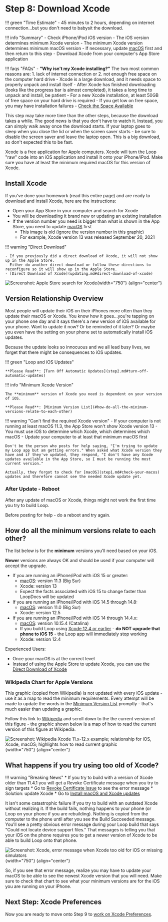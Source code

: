 # Step 8: Download Xcode

!!! green "Time Estimate"
    - 45 minutes to 2 hours, depending on internet connection...but you don't need to babysit the download.

!!! info "Summary"
    - Check iPhone/iPod iOS version
        - The iOS version determines minimum Xcode version
        - The minimum Xcode version determines minimum macOS version
        - If necessary, update [macOS](step1.md#check-your-macos) first and then return to this step
    - Download Xcode from your computer's App Store application

!!! faqs "FAQs"
    - **"Why isn't my Xcode installing?"** The two most common reasons are:
        1. lack of internet connection or
        2. not enough free space on the computer hard drive
    - Xcode is a large download, and it needs space to properly unpack and install itself
    - After Xcode has finished downloading (looks like the progress bar is almost completed), it takes a long time to unpack and install, be patient
    - For a new Xcode installation, at least 50GB of free space on your hard drive is required
        - If you get low on free space, you may have installation failures
        - [Check the Space Available](step1.md#check-the-space-available)

This step may take more time than the other steps, because the download takes a while. The good news is that you don't have to watch it. Instead, you can simply walk away once the download starts. If your laptop goes to sleep when you close the lid or when the screen saver starts - be sure to disable the screen saver and leave the laptop open. This is a big download, so don't expected this to be fast.

Xcode is a free application for Apple computers. Xcode will turn the Loop "raw" code into an iOS application and install it onto your iPhone/iPod. Make sure you have at least the minimum required macOS for this version of Xcode.

## Install Xcode

If you've done your homework (read this entire page) and are ready to download and install Xcode, here are the instructions:

- Open your App Store in your computer and search for Xcode
- You will be downloading it brand new or updating an existing installation
- If the version number you need is bigger than what is shown in the App Store, you need to update [macOS](step1.md#check-your-macos) first
    - This image is old (ignore the version number in this graphic)
    - For example, Xcode version 13 was released September 20, 2021

!!! warning "Direct Download"

    - If you previously did a direct download of Xcode, it will not show up in the Apple Store.
    - Either do another direct download or follow these directions to reconfigure so it will show up in the Apple Store.
    - [Direct Download of Xcode](updating.md#direct-download-of-xcode)

![Screenshot: Apple Store search for Xcode](img/xcode.png){width="750"}
{align="center"}

## Version Relationship Overview

Most people will update their iOS on their iPhones more often than they update their macOS or Xcode.  You know how it goes...you're tapping on your phone one day and it says there's a new version of iOS available for your phone. Want to update it now? Or be reminded of it later? Or maybe you even have the setting on your phone set to automatically install iOS updates.

Because the update looks so innocuous and we all lead busy lives, we forget that there might be consequences to iOS updates.

!!! green "Loop and iOS Updates"

    **Please Read**: [Turn Off Automatic Updates](step2.md#turn-off-automatic-updates)


!!! info "Minimum Xcode Version"

    The **minimum** version of Xcode you need is dependent on your version of iOS.

    **Please Read**: [Minimum Version List](#how-do-all-the-minimum-versions-relate-to-each-other)


!!! warning "Can't find the required Xcode version"
    - If your computer is not running at least macOS 11.3, the App Store won't show Xcode version 13
    - You must use iOS to determine which Xcode, which determines which macOS
    - Update your computer to at least that minimum macOS first

    Don't be the person who posts for help saying, "I'm trying to update my Loop app but am getting errors." When asked what Xcode version they have and if they've updated, they respond, "I don't have any Xcode updates available in the App Store, so I must be running the most current version."

    Actually, they forgot to check for [macOS](step1.md#check-your-macos) updates and therefore cannot see the needed Xcode update yet.

### After Update - Reboot

After any update of macOS or Xcode, things might not work the first time you try to build Loop.

Before posting for help - do a reboot and try again.

## How do all the minimum versions relate to each other?

The list below is for the **minimum** versions you'll need based on your iOS.

**Newer** versions are always OK and should be used if your computer will accept the upgrade.

* If you are running an iPhone/iPod with iOS 15 or greater:
    * [macOS](step1.md#check-your-macos): version 11.3 (Big Sur)
    * Xcode: version 13
    * Expect the facts associated with iOS 15 to change faster than LoopDocs will be updated
* If you are running an iPhone/iPod with iOS 14.5 through 14.8:
    * [macOS](step1.md#check-your-macos): version 11.0 (Big Sur)
    * Xcode: version 12.5
* If you are running an iPhone/iPod with iOS 14 through 14.4.x:
    * [macOS](step1.md#check-your-macos): version 10.15.4 (Catalina)
    * If you build Loop using [Xcode 12.4 or earlier](../faqs/update-faqs.md#how-can-i-confirm-xcode-version-i-used)  - **do NOT upgrade that phone to iOS 15** - the Loop app will immediately stop working
    * Xcode: version 12.4

Experienced Users:

* Once your macOS is at the correct level
* Instead of using the Apple Store to update Xcode, you can use the [Direct Download of Xcode](updating.md#direct-download-of-xcode)

### Wikipedia Chart for Apple Versions

This graphic (copied from Wikipedia) is not updated with every iOS update - use it as a map to read the minimum requirements.  Every attempt will be made to update the words in the [Minimum Version List](#how-do-all-the-minimum-versions-relate-to-each-other) promptly - that's much easier than updating a graphic.

Follow this link to [Wikipedia](https://en.wikipedia.org/wiki/Xcode) and scroll down to the the current version of this figure - the graphic shown below is a map of how to read the current version of this figure at Wikipedia.


![Screenshot: Wikipedia Xcode 11.x-12.x example; relationship for iOS, Xcode, macOS; highlights how to read current graphic](img/minimum-related.png){width="750"}
{align="center"}

## What happens if you try using too old of Xcode?

!!! warning "Breaking News"
    * If you try to build with a version of Xcode older than 11.4.1 you will get a Revoke Certificate message when you try to sign targets
    * Go to [Revoke Certificate Issue](updating.md#revoke-certificate-issue) to see the error message
    * Solution: update Xcode
          * Go to [Install macOS and Xcode updates](updating.md#step-1-install-macos-and-xcode-updates)

It isn't some catastrophic failure if you try to build with an outdated Xcode without realizing it. If the build fails, nothing happens to your phone (or Loop on your phone if you are rebuilding).  Nothing is copied from the computer to the phone until after you see the Build Succeeded message. You'll see a pretty obvious error message during your Loop build that says "Could not locate device support files." That messages is telling you that your iOS on the phone requires you to get a newer version of Xcode to be able to build Loop onto that phone.

![Screenshot: Xcode, error message when Xcode too old for iOS or missing simulators](img/device-support-files.jpg){width="750"}
{align="center"}

So, if you see that error message, realize you may have to update your macOS to be able to see the newest Xcode version that you will need. Make sure to check that chart to see what your minimum versions are for the iOS you are running on your iPhone.

## Next Step: Xcode Preferences

Now you are ready to move onto Step 9 to [work on Xcode Preferences](step9.md).
